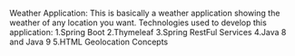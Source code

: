 Weather Application:
This is basically a weather application showing the weather of any location you want.
Technologies used to develop this application:
1.Spring Boot
2.Thymeleaf
3.Spring RestFul Services
4.Java 8 and Java 9
5.HTML Geolocation Concepts

